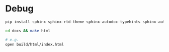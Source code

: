 # Debug
```bash
pip install sphinx sphinx-rtd-theme sphinx-autodoc-typehints sphinx-autoapi
```
```bash
cd docs && make html
```
```bash
# e.g.
open build/html/index.html
```

